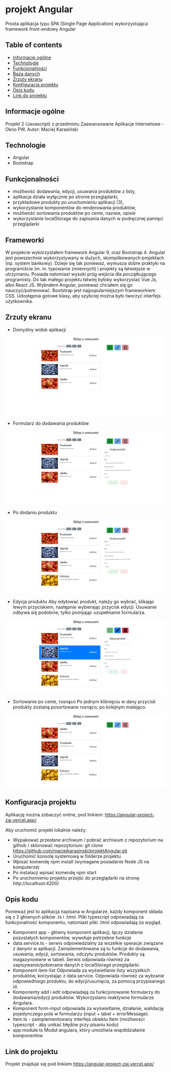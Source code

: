 # projekt Angular
Prosta aplikacja typu SPA (Single Page Application) wykorzystująca framework front-endowy Angular

## Table of contents
* [Informacje ogólne](#informacje-ogólne)
* [Technologie](#technologie)
* [Funkcjonalności](#funkcjonalności)
* [Baza danych](#baza-danych)
* [Zrzuty ekranu](#zrzuty-ekranu)
* [Konfiguracja projektu](#konfiguracja-projektu)
* [Opis kodu](#opis-kodu)
* [Link do projektu](#link-do-projektu)

## Informacje ogólne
Projekt 2 (Javascript) z przedmiotu Zaawansowane Aplikacje Internetowe - Okno PW. Autor: Maciej Karasiński

## Technologie
* Angular 
* Bootstrap

## Funkcjonalności
* możliwość dodawania, edycji, usuwania produktów z listy,
* aplikacja działa wyłącznie po stronie przeglądarki,
* przykładowe produkty po uruchomieniu aplikacji (3),
* wykorzystanie komponentów do renderowania produktów,
* możliwość sortowania produktów po cenie, nazwie, opisie
* wykorzystanie localStorage do zapisania danych w podręcznej pamięci przeglądarki

## Frameworki
W projekcie wykorzystałem framework Angular 9, oraz Bootstrap 4. Angular jest powszechnie wykorzystywany w dużych, skomplikowanych projektach (np. system bankowy). Dzieje się tak ponieważ, wymusza dobre praktyki na programiście (m. in. typowanie zmiennych) i projekty są łatwiejsze w utrzymaniu. Posiada natomiast wysoki próg wejścia dla początkującego programisty. Do tak małego projektu łatwiej byłoby wykorzystać Vue Js, albo React JS. Wybrałem Angular, ponieważ chciałem się go nauczyć/potrenować. Bootstrap jest najpopularniejszym frameworkiem CSS. Udostępnia gotowe klasy, aby szybciej można było tworzyć interfejs użytkownika.

## Zrzuty ekranu   
* Domyślny widok aplikacji   
<p align="center">
  <img src="./screens/widok.png" />
</p>

* Formularz do dodawania produktów   
<p align="center">
  <img src="./screens/dodawanie.png" />
</p>

* Po dodaniu produktu   
<p align="center">
  <img src="./screens/dodano.png" />
</p>

* Edycja produktu
Aby edytować produkt, należy go wybrać, klikając lewym przyciskiem, następnie wybierając przycisk edycji. Usuwanie odbywa się podobnie, tylko pomijając uzupełnianie formularza.
<p align="center">
  <img src="./screens/edycja.png" />
</p>

* Sortowanie po cenie, rosnąco
Po jednym kliknięciu w dany przycisk produkty zostaną posortowane rosnąco, po kolejnym malejąco.
<p align="center">
  <img src="./screens/sortowanie.png" />
</p>

## Konfiguracja projektu
Aplikację można zobaczyć online, pod linkiem: https://angular-project-zaj.vercel.app/

Aby uruchomić projekt lokalnie należy:
* Wypakować przesłane archiwum / pobrać archiwum z repozytorium na github / sklonować repozytorium: git clone https://github.com/maciejkarasinski/projektAngular.git
* Uruchomić konsolę systemową w folderze projektu
* Wpisać komendę npm install (wymagane posiadanie Node JS na komputerze)
* Po instalacji wpisać komendę npm start
* Po uruchomieniu projektu przejść do przeglądarki na stronę: http://localhost:4200/

## Opis kodu
Ponieważ jest to aplikacja napisana w Angularze, każdy komponent składa się z 2 głównych plików <nazwa>.ts i <nazwa>.html. Pliki typescript odpowiadają za funkcjonalność komponentu, natomiast pliki .html odpowiadają za wygląd.

* Komponent app - główny komponent aplikacji, łączy działanie pozostałych komponentów, wywołuje potrzebne funkcje
* data.service.ts - serwis odpowiedzialny za wszelkie operacje związane z danymi w aplikacji. Zaimplementowane są tu funkcje do dodawania, usuwania, edycji, sortowania, odczytu produktów. Produkty są magazynowane w tabeli. Serwis odpowiada również za zapisywanie/pobieranie danych z localStorage przeglądarki.
* Komponent item-list Odpowiada za wyświetlanie listy wszystkich produktów, korzystając z data.service. Odpowiada również za wybranie odpowiedniego produktu, do edycji/usunięcia, za pomocą przypisanego id.
* Komponenty add i edit odpowiadają za funkcjonowanie formularzy do dodawania/edycji produktów. Wykorzystano reaktywne formularze Angulara.
* Komponent form-input odpowiada za wyświetlanie, działanie, walidację pojedynczego pola w formularzu (input + label + errorMessage).
* Item.ts - zaimplementowany interfejs obiektu Item (możliwości typescript - aby unikać błędów przy pisaniu kodu)
* app.module.ts Moduł angulara, który umożliwia współdziałanie komponentów


## Link do projektu
Projekt znajduje się pod linkiem https://angular-project-zaj.vercel.app/

